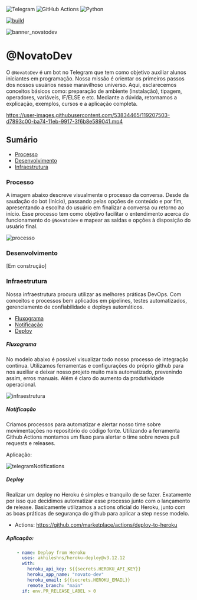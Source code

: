 <img alt="Telegram" src="https://img.shields.io/badge/Telegram-2CA5E0?style=for-the-badge&logo=telegram&logoColor=white" /> <img alt="GitHub Actions" src="https://img.shields.io/badge/github%20actions%20-%232671E5.svg?&style=for-the-badge&logo=github%20actions&logoColor=white"/> <img alt="Python" src="https://img.shields.io/badge/python%20-%2314354C.svg?&style=for-the-badge&logo=python&logoColor=white"/> 

[![build](https://img.shields.io/wercker/build/wercker/go-wercker-api.svg)](https://github.com/LucasRejanio/chatbot-telegram/actions)

![banner_novatodev](https://user-images.githubusercontent.com/52427398/116485616-093a2900-a862-11eb-99fe-d6fee3eaadb1.png)

# @NovatoDev

O `@NovatoDev` é um bot no Telegram que tem como objetivo auxiliar alunos iniciantes em programação. Nossa missão é orientar os primeiros passos dos nossos usuários nesse maravilhoso universo. Aqui, esclarecemos conceitos básicos como: preparação de ambiente (instalação), tipagem, operadores, variáveis, IF/ELSE e etc. Mediante a dúvida, retornamos a explicação, exemplos, cursos e a aplicação completa.

https://user-images.githubusercontent.com/53834465/119207503-d7893c00-ba74-11eb-9917-3f6b8e589041.mp4

## Sumário

- [Processo](#processo)
- [Desenvolvimento](#desenvolvimento)
- [Infraestrutura](#infraestrutura)

### Processo

A imagem abaixo descreve visualmente o processo da conversa. Desde da saudação do bot (Início), passando pelas opções de conteúdo e por fim, apresentando a escolha do usuário em finalizar a conversa ou retorno ao início. Esse processo tem como objetivo facilitar o entendimento acerca do funcionamento do `@NovatoDev` e mapear as saídas e opções à disposição do usuário final.

![processo](https://user-images.githubusercontent.com/52427398/116485787-76e65500-a862-11eb-9c81-a48f19b14966.png)

### Desenvolvimento
[Em construção]

### Infraestrutura

Nossa infraestrutura procura utilizar as melhores práticas DevOps. Com conceitos e processos bem aplicados em pipelines, testes automatizados, gerenciamento de confiabilidade e deploys automáticos.

- [Fluxograma](#fluxograma)
- [Notificação](#notificação)
- [Deploy](#deploy)

##### Fluxograma

No modelo abaixo é possível visualizar todo nosso processo de integração contínua. Utilizamos ferramentas e configurações do próprio github para nos auxiliar e deixar nosso projeto muito mais automatizado, prevenindo assim, erros manuais. Além é claro do aumento da produtividade operacional.

![infraestrutura](https://user-images.githubusercontent.com/52427398/116484557-b1022780-a85f-11eb-8f4c-ab042bf0d329.png)

##### Notificação

Criamos processos para automatizar e alertar nosso time sobre movimentações no repositório do código fonte. Utilizando a ferramenta Github Actions montamos um fluxo para alertar o time sobre novos pull requests e releases.

Aplicação:

![telegramNotifications](https://user-images.githubusercontent.com/52427398/116475257-f7e82100-a84f-11eb-8b85-41b83d910498.png)

##### Deploy

Realizar um deploy no Heroku é simples e tranquilo de se fazer. Exatamente por isso que decidimos automatizar esse processo junto com o lançamento de release. Basicamente utilizamos a actions oficial do Heroku, junto com as boas práticas de segurança do github para aplicar a step nesse modelo.

- Actions: https://github.com/marketplace/actions/deploy-to-heroku

##### Aplicação:  

```yml
    - name: Deploy from Heroku
      uses: akhileshns/heroku-deploy@v3.12.12
      with:
        heroku_api_key: ${{secrets.HEROKU_API_KEY}}
        heroku_app_name: "novato-dev"
        heroku_email: ${{secrets.HEROKU_EMAIL}}
        remote_branch: "main"
      if: env.PR_RELEASE_LABEL > 0
```
